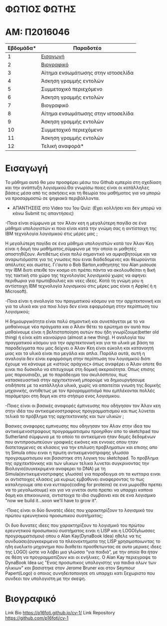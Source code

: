 # ΦΩΤΙΟΣ ΦΩΤΗΣ
# ΑΜ: Π2016046

| Εβδομάδα* | Παραδοτέο |
| --- | --- |
| 1 |[Eισαγωγή](#Εισαγωγή) |
| 2 | [Βιογραφικό](#Βιογραφικό) |
| 3 | Αίτημα ενσωμάτωσης στην ιστοσελίδα |
| 4 | Άσκηση γραμμής εντολών |
| 5 | Συμμετοχικό περιεχόμενο |
| 6 | Άσκηση γραμμής εντολών |
| 7 | Βιογραφικό |
| 8 | Αίτημα ενσωμάτωσης στην ιστοσελίδα |
| 9 | Άσκηση γραμμής εντολών |
| 10 | Συμμετοχικό περιεχόμενο |
| 11 | Άσκηση γραμμής εντολών |
| 12 | Τελική αναφορά* |

# Εισαγωγή
Το μάθημα αυτό θα μου προσφέρει μέσω του Github εμπερία στη σχεδίαση και την ανάπτυξη λογισμικού.Θα γνωρίσω ποιες είναι οι κατάλληλες βάσεις μέσα από τις ασκήσεις και τη θεωρία του μαθήματος για να μπορώ να προσαρμοστώ σε ψηφιακά περιβάλλοντα.

- ΑΠΑΝΤΗΣΕΙΣ στο Video του 1ου Quiz: (Εχει κολλήσει και δεν μπορώ να κάνω Submit τις απαντήσεις)

-Ποια είναι σύμφωνα με τον Άλαν κεη η μεγαλύτερη παγίδα σε ένα μάθημα υπολογιστών κι ποια είναι κατά την γνώμη σας η αντίστοιχη της IBM τεχνολογία λογισμικού στις μέρες μας ;

Η μεγαλύτερη παγίδα σε ένα μάθημα υπολογιστών κατά τον Άλαν Κεη είναι η δομή του μαθήματος,σύμφωνα με την οποία οι μαθητές αποστηθίζουν. Αντιθέτως είναι πολύ σημαντικό να αμφισβητούμε και να αναρωτιόμαστε για τις γνωσεις που ειναι διαδεδομενες και θεωρούνται απόλυτες και σωστες.
Γι'αυτο ο Bob Barton,καθηγητης του Alan μισουσε την IBM διοτι επειθε τον κοσμο οτι πρέπει πάντα να ακολουθείται η δική της τακτική στο χώρο της τεχνολογίας λογισμικού χωρις να αφηνει περιθωρια για πρωτοβουλιες και νεες ιδεες.
Κατά τη γνώμη μου η αντίστοιχη IBM τεχνολογία λογισμικού στις μέρες μας είναι η Apple( ή η Microsoft).

-Ποια είναι η αναλογία του πραγματικού κόσμου για την αρχιτεκτονική και για τα υλικά και για ποιο λόγο δεν είναι εφαρμόσιμη στην περίπτωση του λογισμικού;

Η δημιουργικότητα είναι πολύ σημαντική και συνεπάγεται με το να μαθαίνουμε νέα πράγματα και ο Άλαν θέτει το ερώτημα αν αυτό που μαθαίνουμε είναι η βελτιστοποίηση αυτών που ήδη γνωρίζουμε(better old thing) ή είναι κάτι καινούργιο (almost a new thing). 
Η αναλογία του πραγματικού κόσμου για την αρχιτεκτονική και για τα υλικά με βάση τα παραδείγματα που μας δείχνει ο Άλαν Κεη είναι εύκολη και κατανοητή μιας και τα υλικά είναι πιο μεγάλα και απλα. Παρόλα αυτά, αυτή η αναλογία δεν είναι εφαρμόσιμη στην περίπτωση του λογισμικού διότι έχουμε να κάνουμε με «ιστούς αράχνες» όπως αναφέρει ο Άλαν οποτε θα ειναι πιο δυσκολο να επιτυχουμε στη δομική ακεραιότητα.
Οπως επισης μας παρουσιαζει, με το παράδειγμα του σκυλόσπιτου, πως κατασκευαστικά στην αρχιτεκτονική μπορούμε να δημιουργήσουμε οτιδήποτε με τα κατάλληλα υλικά, χωρίς να απαιτείται γνωση της δομικής μηχανικής, αντιθετως με τον προγραμματισμό που εμπλέκονται πολλές παράμετροι στη δομη και στο στήσιμο ενος λογισμικου.

-Ποιες είναι οι βασικές αναφορές έμπνευσης που οδήγησαν τον Άλαν κεη στην ιδέα του αντικειμενοστραφους προγραμματισμού και πως λύνεται τελικά το πρόβλημα της αρχιτεκτονικής και των υλικών ;

Βασικες αναφορες εμπνευσης που οδηγησαν τον Αλαν στην ιδεα του αντικειμενοστραφους προγραμματισμου προηρθαν απο το sketchpad του Sutherland σύμφωνα με το οποίο τα αντικείμενα ήταν δομές δεδομένων που αντιπροσωπεύουν γραφικές εικόνες και εννοιες οπου ηταν διατεταγμενες σε κλασεις για την επιλυση προβληματων και επισης απο τη Simula οπου ειναι η πρωτη αντικειμενοστραφης γλωσσα προγραμματισμου και βασιστηκε στη λογικη του sketchpad.
Το προβλημα της αρχιτεκτονικης και των υλικων τελικα λυνεται συγκρινοντας την Βιολογια(συγκεκριμενα αναφερει το DNA) με τη Simula(αντικειμενοστραφης γλωσσα) για παραδειγμα οτι τα κυτταρα ειναι οι αντιστοιχες κλασεις μα κυριως εμβαθυνει αναφεροντας το πως καταληγουμε απο ενα κυτταρο(coding for proteins) σε ενα μωρο(θα πρεπει να το μεγαλωσουμε) και για να γινεται αυτο πρεπει να υπαρχει καποια δομη και επικοινωνια, αντιστοιχα το ιδιο συμβαινει και σε ενα λογισμικο "now we build it...soon we'll have to grow it".

-Ποιες είναι οι δύο δυνατές ιδέες που χαρακτηρίζουν το λογισμικό του πρώτου ερευνητικού προσωπικού συστήματος;

Οι δυο δυνατες ιδεες που χαρακτηρίζουν το λογισμικό του πρώτου ερευνητικού προσωπικού συστήματος ειναι η LISP και η LOGO(γλωσσες προγραμματισμου) οπου ο Alan Kay(DynaBook Idea) ηθελε να τις συνδυασει(συγκεκριμενα τα πλεονεκτηματα της LISP χρησιμοποιωντας το ηδη ευελικτο μηχανημα που διαθετει προσθετωντας σε αυτο μερικες ιδεες της LOGO) ώστε να λάβει μια γλώσσα “για παιδιά”, με την οποία θα ήταν σε θέση να προγραμματίζουν και οι ενήλικες.
Ο Alan Kay περιεγραψε το DynaBook Idea ως "Ενας προσωπικος υπολογιστης για παιδια ολων των ηλικιων" και βασιστηκε στον Jerome Bruner και στον Seymour Papert(Logo) ο οποιος συνηδειτοποιησε οτι υπαρχει κατι ξεχωριστο που συνδεει τον υπολογιστη με την σκεψη.

# Βιογραφικό

Link Bio https://p16foti.github.io/cv-1/
Link Repository https://github.com/p16foti/cv-1
